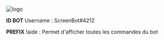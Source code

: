![logo](http://www.screenzone.fr/github/screenbot4discord/logo.png "logo")

**ID BOT**
Username : ScreenBot#4212

**PREFIX**
!aide : Permet d'afficher toutes les commandes du bot
